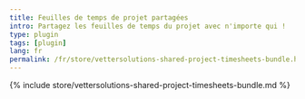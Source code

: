 ```yaml
---
title: Feuilles de temps de projet partagées
intro: Partagez les feuilles de temps du projet avec n'importe qui !
type: plugin
tags: [plugin]
lang: fr
permalink: /fr/store/vettersolutions-shared-project-timesheets-bundle.html
---
```


{% include store/vettersolutions-shared-project-timesheets-bundle.md %}
